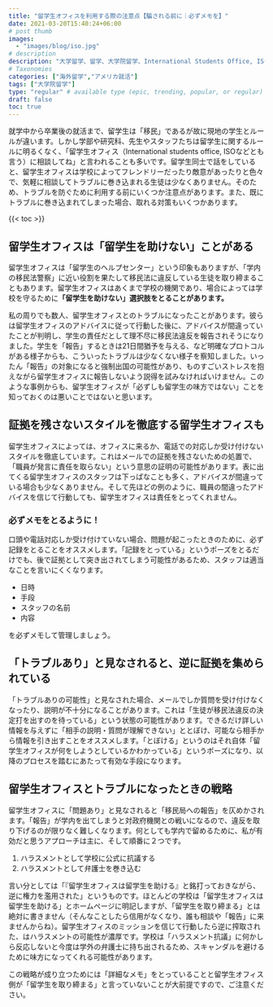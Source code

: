 ```yaml
---
title: "留学生オフィスを利用する際の注意点【騙される前に｜必ずメモを】"
date: 2021-03-20T15:40:24+06:00
# post thumb
images:
  - "images/blog/iso.jpg"
# description
description: "大学留学、留学、大学院留学、International Students Office, ISO, 留学生課、留学生オフィス"
# Taxonomies
categories: ["海外留学","アメリカ就活"]
tags: ["大学院留学"]
type: "regular" # available type (epic, trending, popular, or regular)
draft: false
toc: true
---
```


就学中から卒業後の就活まで、留学生は「移民」であるが故に現地の学生とルールが違います。しかし学部や研究科、先生やスタッフたちは留学生に関するルールに明るくなく、「留学生オフィス（International students office, ISOなどとも言う）に相談してね」と言われることも多いです。留学生同士で話をしていると、留学生オフィスは学校によってフレンドリーだったり敵意があったりと色々で、気軽に相談してトラブルに巻き込まれる生徒は少なくありません。そのため、トラブルを防ぐために利用する前にいくつか注意点があります。また、既にトラブルに巻き込まれてしまった場合、取れる対策もいくつかあります。

{{< toc >}}

## 留学生オフィスは「留学生を助けない」ことがある
留学生オフィスは「留学生のヘルプセンター」という印象もありますが、「学内の移民法警察」に近い役割を果たして移民法に違反している生徒を取り締まることもあります。留学生オフィスはあくまで学校の機関であり、場合によっては学校を守るために<span class="keiko-red">**「留学生を助けない」選択肢をとることがあります。**</span>

私の周りでも数人、留学生オフィスとのトラブルになったことがあります。彼らは留学生オフィスのアドバイスに従って行動した後に、アドバイスが間違っていたことが判明し、学生の責任だとして理不尽に移民法違反を報告されそうになりました。学生を「報告」するときは21日間猶予を与える、など明確なプロトコルがある様子からも、こういったトラブルは少なくない様子を察知しました。いったん「報告」の対象になると強制出国の可能性があり、ものすごいストレスを抱えながら留学生オフィスに報告しないよう説得を試みなければいけません。このような事例からも、留学生オフィスが「必ずしも留学生の味方ではない」ことを知っておくのは悪いことではないと思います。


## 証拠を残さないスタイルを徹底する留学生オフィスも
留学生オフィスによっては、オフィスに来るか、電話での対応しか受け付けないスタイルを徹底しています。これはメールでの証拠を残さないための処置で、「職員が発言に責任を取らない」という意思の証明の可能性があります。表に出てくる留学生オフィスのスタッフは下っぱなことも多く、アドバイスが間違っている場合も少なくありません。そして先ほどの例のように、職員の間違ったアドバイスを信じて行動しても、留学生オフィスは責任をとってくれません。


### 必ずメモをとるように！
口頭や電話対応しか受け付けていない場合、問題が起こったときのために、必ず記録をとることをオススメします。「記録をとっている」というポーズをとるだけでも、後で証拠として突き出されてしまう可能性があるため、スタッフは適当なことを言いにくくなります。
* 日時
* 手段
* スタッフの名前
* 内容

を必ずメモして管理しましょう。

## 「トラブルあり」と見なされると、逆に証拠を集められている
「トラブルありの可能性」と見なされた場合、メールでしか質問を受け付けなくなったり、説明が不十分になることがあります。これは「生徒が移民法違反の決定打を出すのを待っている」という状態の可能性があります。できるだけ詳しい情報を与えずに「相手の説明・質問が理解できない」ととぼけ、可能なら相手から情報を引き出すことをオススメします。「とぼける」というのはそれ自体「留学生オフィスが何をしようとしているかわかっている」というポーズになり、以降のプロセスを踏むにあたって有効な手段になります。

## 留学生オフィスとトラブルになったときの戦略
留学生オフィスに「問題あり」と見なされると「移民局への報告」を仄めかされます。「報告」が学内を出てしまうと対政府機関との戦いになるので、違反を取り下げるのが限りなく難しくなります。何としても学内で留めるために、私が有効だと思うアプローチは主に、そして順番に２つです。
1. ハラスメントとして学校に公式に抗議する
2. ハラスメントとして弁護士を巻き込む

言い分としては「『留学生オフィスは留学生を助ける』と銘打っておきながら、逆に権力を濫用された」というものです。ほとんどの学校は「留学生オフィスは留学生を助ける」とホームページに明記しますが、「留学生を取り締まる」とは絶対に書きません（そんなことしたら信用がなくなり、誰も相談や「報告」に来ませんからね）。留学生オフィスのミッションを信じて行動したら逆に搾取された、はハラスメントの可能性が濃厚です。学校は「ハラスメント抗議」に何かしら反応しないと今度は学外の弁護士に持ち出されるため、スキャンダルを避けるために味方になってくれる可能性があります。

この戦略が成り立つためには「詳細なメモ」をとっていることと留学生オフィス側が「留学生を取り締まる」と言っていないことが大前提ですので、ご注意ください。